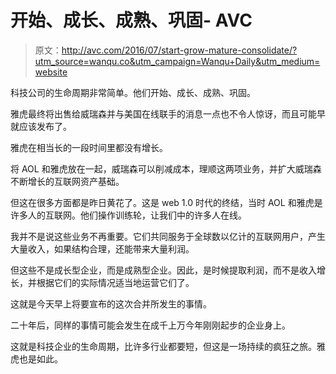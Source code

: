 # 开始、成长、成熟、巩固- AVC

> 原文：<http://avc.com/2016/07/start-grow-mature-consolidate/?utm_source=wanqu.co&utm_campaign=Wanqu+Daily&utm_medium=website>

科技公司的生命周期非常简单。他们开始、成长、成熟、巩固。

雅虎最终将出售给威瑞森并与美国在线联手的消息一点也不令人惊讶，而且可能早就应该发布了。

雅虎在相当长的一段时间里都没有增长。

将 AOL 和雅虎放在一起，威瑞森可以削减成本，理顺这两项业务，并扩大威瑞森不断增长的互联网资产基础。

但这在很多方面都是昨日黄花了。这是 web 1.0 时代的终结，当时 AOL 和雅虎是许多人的互联网。他们操作训练轮，让我们中的许多人在线。

我并不是说这些业务不再重要。它们共同服务于全球数以亿计的互联网用户，产生大量收入，如果结构合理，还能带来大量利润。

但这些不是成长型企业，而是成熟型企业。因此，是时候提取利润，而不是收入增长，并根据它们的实际情况适当地运营它们了。

这就是今天早上将要宣布的这次合并所发生的事情。

二十年后，同样的事情可能会发生在成千上万今年刚刚起步的企业身上。

这就是科技企业的生命周期，比许多行业都要短，但这是一场持续的疯狂之旅。雅虎也是如此。